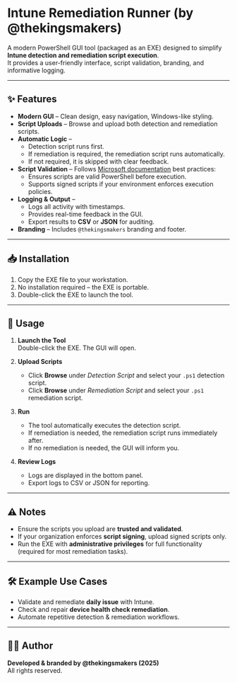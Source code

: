 # Intune Remediation Runner (by @thekingsmakers)

A modern PowerShell GUI tool (packaged as an EXE) designed to simplify **Intune detection and remediation script execution**.  
It provides a user-friendly interface, script validation, branding, and informative logging.

---

## ✨ Features
- **Modern GUI** – Clean design, easy navigation, Windows-like styling.
- **Script Uploads** – Browse and upload both detection and remediation scripts.
- **Automatic Logic** – 
  - Detection script runs first.  
  - If remediation is required, the remediation script runs automatically.  
  - If not required, it is skipped with clear feedback.
- **Script Validation** – Follows [Microsoft documentation](https://learn.microsoft.com/mem/intune/fundamentals/intune-management-extension) best practices:
  - Ensures scripts are valid PowerShell before execution.
  - Supports signed scripts if your environment enforces execution policies.
- **Logging & Output** – 
  - Logs all activity with timestamps.
  - Provides real-time feedback in the GUI.
  - Export results to **CSV** or **JSON** for auditing.
- **Branding** – Includes `@thekingsmakers` branding and footer.

---

## 📥 Installation
1. Copy the EXE file to your workstation.
2. No installation required – the EXE is portable.
3. Double-click the EXE to launch the tool.

---

## 🚀 Usage
1. **Launch the Tool**  
   Double-click the EXE. The GUI will open.

2. **Upload Scripts**  
   - Click **Browse** under *Detection Script* and select your `.ps1` detection script.  
   - Click **Browse** under *Remediation Script* and select your `.ps1` remediation script.  

3. **Run**  
   - The tool automatically executes the detection script.  
   - If remediation is needed, the remediation script runs immediately after.  
   - If no remediation is needed, the GUI will inform you.  

4. **Review Logs**  
   - Logs are displayed in the bottom panel.  
   - Export logs to CSV or JSON for reporting.

---

## ⚠️ Notes
- Ensure the scripts you upload are **trusted and validated**.  
- If your organization enforces **script signing**, upload signed scripts only.  
- Run the EXE with **administrative privileges** for full functionality (required for most remediation tasks).

---

## 🛠 Example Use Cases
- Validate and remediate **daily issue** with Intune.  
- Check and repair **device health check remediation**.  
- Automate repetitive detection & remediation workflows.

---

## 🧑‍💻 Author
**Developed & branded by @thekingsmakers (2025)**  
All rights reserved.
